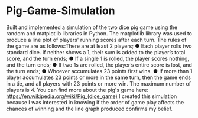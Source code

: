 # Pig-Game-Simulation
Built and implemented a simulation of the two dice pig game using the random and matplotlib libraries in Python. The matplotlib library was used to produce a line plot of players' running scores after each turn. The rules of the game are as follows:There are at least 2 players; ● Each player rolls two standard dice. If neither shows a 1, their sum is added to the player’s total score, and the turn ends; ● If a single 1 is rolled, the player scores nothing, and the turn ends; ● If two 1s are rolled, the player’s entire score is lost, and the turn ends; ● Whoever accumulates 23 points first wins. ● If more than 1 player accumulates 23 points or more in the same turn, then the game ends in a tie, and all players with 23 points or more win. The maximum number of players is 4. You can find more about the pig's game here: https://en.wikipedia.org/wiki/Pig_(dice_game) I created this simulation because I was interested in knowing if the order of game play affects the chances of winning and the line graph produced confirms my belief.
